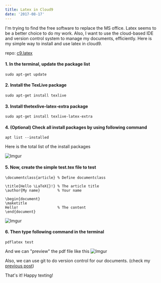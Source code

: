 ```yaml
---
title: Latex in Cloud9
date: '2017-08-17'
---
```


I'm trying to find the free software to replace the MS office. 
Latex seems to be a better choice to do my work. 
Also, I want to use the cloud-based IDE and version control system to manage my documents, efficiently. 
Here is my simple way to install and use latex in cloud9.

repo: [c9.latex](https://github.com/nanhung/c9.latex)

#### 1. In the terminal, update the package list

```
sudo apt-get update 
```

#### 2. Install the TexLive package 

```
sudo apt-get install texlive
```

#### 3. Install thetexlive-latex-extra package 

```
sudo apt-get install texlive-latex-extra
```

#### 4. (Optional) Check all install packages by using following command

```
apt list --installed
```

Here is the total list of the install packages

![Imgur](http://i.imgur.com/82wDFGh.png)


#### 5. Now, create the simple test.tex file to test

```
\documentclass{article} % Define documentclass

\title{Hello \LaTeX{}!} % The article title
\author{My name}        % Your name

\begin{document} 
\maketitle
Hello!                  % The content
\end{document}
```

![Imgur](http://i.imgur.com/nkScMg6.png)

#### 6. Then type following command in the terminal
```
pdflatex test
```

And we can "preview" the pdf file like this
![Imgur](http://i.imgur.com/SI1028c.png)

Also, we can use git to do version control for our documents. (check my [previous post](https://nanhung.github.io/Using-GNU-MCSim-in-web-based-IDE-and-combine-with-version-control/))

That's it! 
Happy texting!
